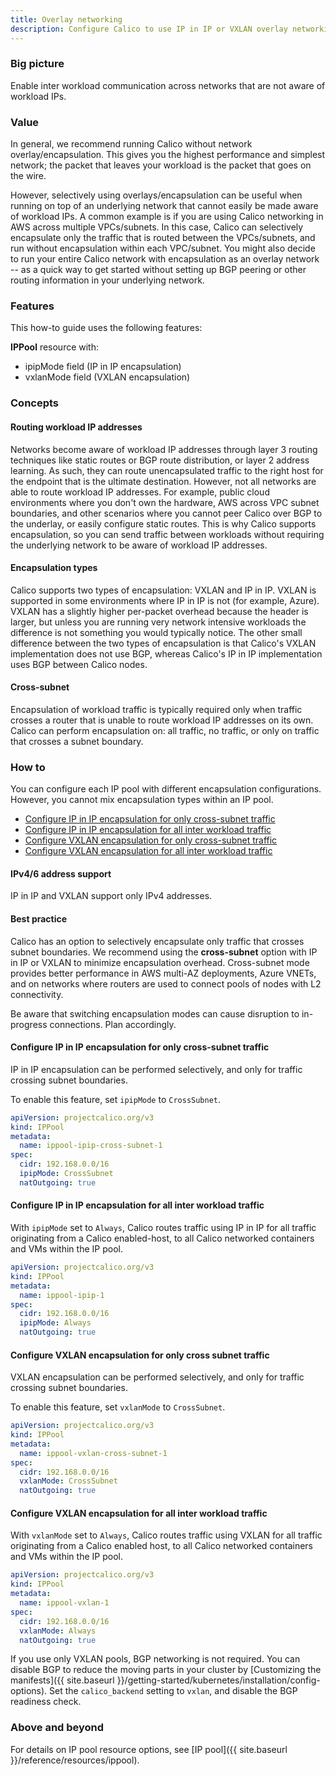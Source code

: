 ```yaml
---
title: Overlay networking
description: Configure Calico to use IP in IP or VXLAN overlay networking so the underlying network doesn't need to understand pod addresses.
---
```


### Big picture

Enable inter workload communication across networks that are not aware of workload IPs.

### Value

In general, we recommend running Calico without network overlay/encapsulation. This gives you the highest performance and simplest network; the packet that leaves your workload is the packet that goes on the wire.

However, selectively using overlays/encapsulation can be useful when running on top of an underlying network that cannot easily be made aware of workload IPs. A common example is if you are using Calico networking in AWS across multiple VPCs/subnets.  In this case, Calico can selectively encapsulate only the traffic that is routed between the VPCs/subnets, and run without encapsulation within each VPC/subnet. You might also decide to run your entire Calico network with encapsulation as an overlay network -- as a quick way to get started without setting up BGP peering or other routing information in your underlying network.

### Features

This how-to guide uses the following features:

**IPPool** resource with:
- ipipMode field (IP in IP encapsulation)
- vxlanMode field (VXLAN encapsulation)

### Concepts

#### Routing workload IP addresses

Networks become aware of workload IP addresses through layer 3 routing techniques like static routes or BGP route distribution, or layer 2 address learning. As such, they can route unencapsulated traffic to the right host for the endpoint that is the ultimate destination. However, not all networks are able to route workload IP addresses. For example, public cloud environments where you don't own the hardware, AWS across VPC subnet boundaries, and other scenarios where you cannot peer Calico over BGP to the underlay, or easily configure static routes. This is why Calico supports encapsulation, so you can send traffic between workloads without requiring the underlying network to be aware of workload IP addresses.

#### Encapsulation types

Calico supports two types of encapsulation: VXLAN and IP in IP.  VXLAN is supported in some environments where IP in IP is not (for example, Azure). VXLAN has a slightly higher per-packet overhead because the header is larger, but unless you are running very network intensive workloads the difference is not something you would typically notice. The other small difference between the two types of encapsulation is that Calico's VXLAN implementation does not use BGP, whereas Calico's IP in IP implementation uses BGP between Calico nodes.

#### Cross-subnet

Encapsulation of workload traffic is typically required only when traffic crosses a router that is unable to route workload IP addresses on its own. Calico can perform encapsulation on: all traffic, no traffic, or only on traffic that crosses a subnet boundary.

### How to

You can configure each IP pool with different encapsulation configurations. However, you cannot mix encapsulation types within an IP pool.

- [Configure IP in IP encapsulation for only cross-subnet traffic](#configure-ip-in-ip-encapsulation-for-only-cross-subnet-traffic)
- [Configure IP in IP encapsulation for all inter workload traffic](#configure-ip-in-ip-encapsulation-for-all-inter-workload-traffic)
- [Configure VXLAN encapsulation for only cross-subnet traffic](#configure-vxlan-encapsulation-for-only-cross-subnet-traffic)
- [Configure VXLAN encapsulation for all inter workload traffic](#configure-vxlan-encapsulation-for-all-inter-workload-traffic)

#### IPv4/6 address support

IP in IP and VXLAN support only IPv4 addresses.

#### Best practice

Calico has an option to selectively encapsulate only traffic that crosses subnet boundaries.  We recommend using the **cross-subnet** option with IP in IP or VXLAN to minimize encapsulation overhead. Cross-subnet mode provides better performance in AWS multi-AZ deployments, Azure VNETs, and on networks where routers are used to connect pools of nodes with L2 connectivity.

Be aware that switching encapsulation modes can cause disruption to in-progress connections. Plan accordingly.

#### Configure IP in IP encapsulation for only cross-subnet traffic

IP in IP encapsulation can be performed selectively, and only for traffic crossing subnet boundaries.

To enable this feature, set `ipipMode` to `CrossSubnet`.

```yaml
apiVersion: projectcalico.org/v3
kind: IPPool
metadata:
  name: ippool-ipip-cross-subnet-1
spec:
  cidr: 192.168.0.0/16
  ipipMode: CrossSubnet
  natOutgoing: true
```

#### Configure IP in IP encapsulation for all inter workload traffic

With `ipipMode` set to `Always`, Calico routes traffic using IP in IP for all traffic originating from a Calico enabled-host, to all Calico networked containers and VMs within the IP pool.

```yaml
apiVersion: projectcalico.org/v3
kind: IPPool
metadata:
  name: ippool-ipip-1
spec:
  cidr: 192.168.0.0/16
  ipipMode: Always
  natOutgoing: true
```

#### Configure VXLAN encapsulation for only cross subnet traffic

VXLAN encapsulation can be performed selectively, and only for traffic crossing subnet boundaries.

To enable this feature, set `vxlanMode` to `CrossSubnet`.

```yaml
apiVersion: projectcalico.org/v3
kind: IPPool
metadata:
  name: ippool-vxlan-cross-subnet-1
spec:
  cidr: 192.168.0.0/16
  vxlanMode: CrossSubnet
  natOutgoing: true
```

#### Configure VXLAN encapsulation for all inter workload traffic

With `vxlanMode` set to `Always`, Calico routes traffic using VXLAN for all traffic originating from a Calico enabled host, to all Calico networked containers and VMs within the IP pool.

```yaml
apiVersion: projectcalico.org/v3
kind: IPPool
metadata:
  name: ippool-vxlan-1
spec:
  cidr: 192.168.0.0/16
  vxlanMode: Always
  natOutgoing: true
```

If you use only VXLAN pools, BGP networking is not required. You can disable BGP to reduce the moving parts in your cluster by [Customizing the manifests]({{ site.baseurl }}/getting-started/kubernetes/installation/config-options). Set the `calico_backend` setting to `vxlan`, and disable the BGP readiness check.

### Above and beyond

For details on IP pool resource options, see [IP pool]({{ site.baseurl }}/reference/resources/ippool).
